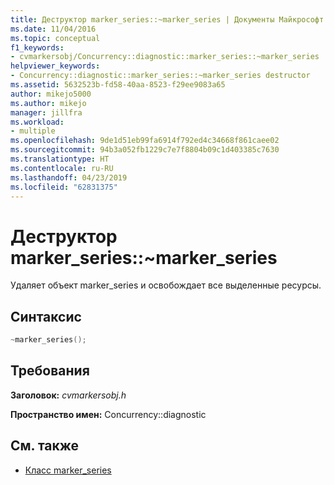 ```yaml
---
title: Деструктор marker_series::~marker_series | Документы Майкрософт
ms.date: 11/04/2016
ms.topic: conceptual
f1_keywords:
- cvmarkersobj/Concurrency::diagnostic::marker_series::~marker_series
helpviewer_keywords:
- Concurrency::diagnostic::marker_series::~marker_series destructor
ms.assetid: 5632523b-fd58-40aa-8523-f29ee9083a65
author: mikejo5000
ms.author: mikejo
manager: jillfra
ms.workload:
- multiple
ms.openlocfilehash: 9de1d51eb99fa6914f792ed4c34668f861caee02
ms.sourcegitcommit: 94b3a052fb1229c7e7f8804b09c1d403385c7630
ms.translationtype: HT
ms.contentlocale: ru-RU
ms.lasthandoff: 04/23/2019
ms.locfileid: "62831375"
---
```

# <a name="markerseriesmarkerseries-destructor"></a>Деструктор marker_series::~marker_series
Удаляет объект marker_series и освобождает все выделенные ресурсы.

## <a name="syntax"></a>Синтаксис

```cpp
~marker_series();
```

## <a name="requirements"></a>Требования
 **Заголовок:** *cvmarkersobj.h*

 **Пространство имен:** Concurrency::diagnostic

## <a name="see-also"></a>См. также
- [Класс marker_series](../profiling/marker-series-class.md)